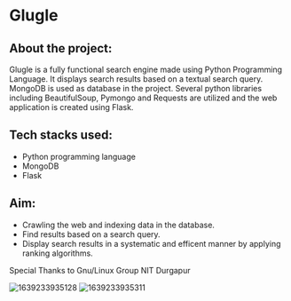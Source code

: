 # Glugle

## About the project:

Glugle is a fully functional search engine made using Python Programming Language. It displays search results based on a textual search query. MongoDB is used as database in the project. Several python libraries including BeautifulSoup, Pymongo and Requests are utilized and the web application is created using Flask. 


## Tech stacks used:

- Python programming language
- MongoDB
- Flask

## Aim:

- Crawling the web and indexing data in the database.
- Find results based on a search query.
- Display search results in a systematic and efficent manner by applying ranking algorithms.

Special Thanks to Gnu/Linux Group NIT Durgapur

![1639233935128](https://user-images.githubusercontent.com/92089364/145718137-8977179e-e5df-48d1-a0d8-3cb66ebe1810.jpg)
![1639233935311](https://user-images.githubusercontent.com/92089364/145718138-8be5c355-de2e-4966-aca2-62cad3f61532.jpg)
